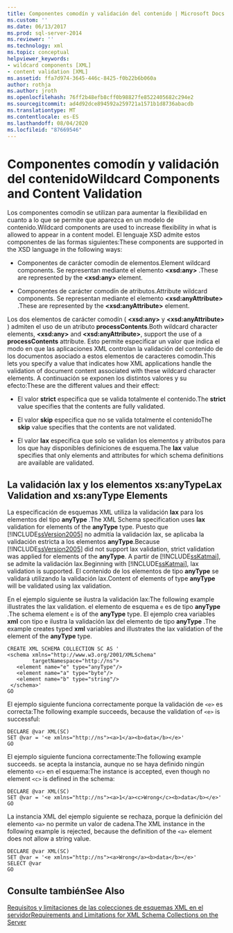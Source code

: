 ```yaml
---
title: Componentes comodín y validación del contenido | Microsoft Docs
ms.custom: ''
ms.date: 06/13/2017
ms.prod: sql-server-2014
ms.reviewer: ''
ms.technology: xml
ms.topic: conceptual
helpviewer_keywords:
- wildcard components [XML]
- content validation [XML]
ms.assetid: ffa7d974-3645-446c-8425-f0b22b6b060a
author: rothja
ms.author: jroth
ms.openlocfilehash: 76ff2b48efb8cff0b98827fe8522405682c294e2
ms.sourcegitcommit: ad4d92dce894592a259721a1571b1d8736abacdb
ms.translationtype: MT
ms.contentlocale: es-ES
ms.lasthandoff: 08/04/2020
ms.locfileid: "87669546"
---
```

# <a name="wildcard-components-and-content-validation"></a><span data-ttu-id="1a8cc-102">Componentes comodín y validación del contenido</span><span class="sxs-lookup"><span data-stu-id="1a8cc-102">Wildcard Components and Content Validation</span></span>
  <span data-ttu-id="1a8cc-103">Los componentes comodín se utilizan para aumentar la flexibilidad en cuanto a lo que se permite que aparezca en un modelo de contenido.</span><span class="sxs-lookup"><span data-stu-id="1a8cc-103">Wildcard components are used to increase flexibility in what is allowed to appear in a content model.</span></span> <span data-ttu-id="1a8cc-104">El lenguaje XSD admite estos componentes de las formas siguientes:</span><span class="sxs-lookup"><span data-stu-id="1a8cc-104">These components are supported in the XSD language in the following ways:</span></span>  
  
-   <span data-ttu-id="1a8cc-105">Componentes de carácter comodín de elementos.</span><span class="sxs-lookup"><span data-stu-id="1a8cc-105">Element wildcard components.</span></span> <span data-ttu-id="1a8cc-106">Se representan mediante el elemento **\<xsd:any>** .</span><span class="sxs-lookup"><span data-stu-id="1a8cc-106">These are represented by the **\<xsd:any>** element.</span></span>  
  
-   <span data-ttu-id="1a8cc-107">Componentes de carácter comodín de atributos.</span><span class="sxs-lookup"><span data-stu-id="1a8cc-107">Attribute wildcard components.</span></span> <span data-ttu-id="1a8cc-108">Se representan mediante el elemento **\<xsd:anyAttribute>** .</span><span class="sxs-lookup"><span data-stu-id="1a8cc-108">These are represented by the **\<xsd:anyAttribute>** element.</span></span>  
  
 <span data-ttu-id="1a8cc-109">Los dos elementos de carácter comodín ( **\<xsd:any>** y **\<xsd:anyAttribute>** ) admiten el uso de un atributo **processContents**.</span><span class="sxs-lookup"><span data-stu-id="1a8cc-109">Both wildcard character elements, **\<xsd:any>** and **\<xsd:anyAttribute>**, support the use of a **processContents** attribute.</span></span> <span data-ttu-id="1a8cc-110">Esto permite especificar un valor que indica el modo en que las aplicaciones XML controlan la validación del contenido de los documentos asociado a estos elementos de caracteres comodín.</span><span class="sxs-lookup"><span data-stu-id="1a8cc-110">This lets you specify a value that indicates how XML applications handle the validation of document content associated with these wildcard character elements.</span></span> <span data-ttu-id="1a8cc-111">A continuación se exponen los distintos valores y su efecto:</span><span class="sxs-lookup"><span data-stu-id="1a8cc-111">These are the different values and their effect:</span></span>  
  
-   <span data-ttu-id="1a8cc-112">El valor **strict** especifica que se valida totalmente el contenido.</span><span class="sxs-lookup"><span data-stu-id="1a8cc-112">The **strict** value specifies that the contents are fully validated.</span></span>  
  
-   <span data-ttu-id="1a8cc-113">El valor **skip** especifica que no se valida totalmente el contenido</span><span class="sxs-lookup"><span data-stu-id="1a8cc-113">The **skip** value specifies that the contents are not validated.</span></span>  
  
-   <span data-ttu-id="1a8cc-114">El valor **lax** especifica que solo se validan los elementos y atributos para los que hay disponibles definiciones de esquema.</span><span class="sxs-lookup"><span data-stu-id="1a8cc-114">The **lax** value specifies that only elements and attributes for which schema definitions are available are validated.</span></span>  
  
## <a name="lax-validation-and-xsanytype-elements"></a><span data-ttu-id="1a8cc-115">La validación lax y los elementos xs:anyType</span><span class="sxs-lookup"><span data-stu-id="1a8cc-115">Lax Validation and xs:anyType Elements</span></span>  
 <span data-ttu-id="1a8cc-116">La especificación de esquemas XML utiliza la validación **lax** para los elementos del tipo **anyType** .</span><span class="sxs-lookup"><span data-stu-id="1a8cc-116">The XML Schema specification uses **lax** validation for elements of the **anyType** type.</span></span> <span data-ttu-id="1a8cc-117">Puesto que [!INCLUDE[ssVersion2005](../../includes/ssversion2005-md.md)] no admitía la validación lax, se aplicaba la validación estricta a los elementos **anyType**.</span><span class="sxs-lookup"><span data-stu-id="1a8cc-117">Because [!INCLUDE[ssVersion2005](../../includes/ssversion2005-md.md)] did not support lax validation, strict validation was applied for elements of the **anyType**.</span></span> <span data-ttu-id="1a8cc-118">A partir de [!INCLUDE[ssKatmai](../../includes/sskatmai-md.md)], se admite la validación lax.</span><span class="sxs-lookup"><span data-stu-id="1a8cc-118">Beginning with [!INCLUDE[ssKatmai](../../includes/sskatmai-md.md)], lax validation is supported.</span></span> <span data-ttu-id="1a8cc-119">El contenido de los elementos de tipo **anyType** se validará utilizando la validación lax.</span><span class="sxs-lookup"><span data-stu-id="1a8cc-119">Content of elements of type **anyType** will be validated using lax validation.</span></span>  
  
 <span data-ttu-id="1a8cc-120">En el ejemplo siguiente se ilustra la validación lax:</span><span class="sxs-lookup"><span data-stu-id="1a8cc-120">The following example illustrates the lax validation.</span></span> <span data-ttu-id="1a8cc-121">el elemento de esquema `e` es de tipo **anyType** .</span><span class="sxs-lookup"><span data-stu-id="1a8cc-121">The schema element `e` is of the **anyType** type.</span></span> <span data-ttu-id="1a8cc-122">El ejemplo crea variables **xml** con tipo e ilustra la validación lax del elemento de tipo **anyType** .</span><span class="sxs-lookup"><span data-stu-id="1a8cc-122">The example creates typed **xml** variables and illustrates the lax validation of the element of the **anyType** type.</span></span>  
  
```  
CREATE XML SCHEMA COLLECTION SC AS '  
<schema xmlns="http://www.w3.org/2001/XMLSchema"   
        targetNamespace="http://ns">  
   <element name="e" type="anyType"/>  
   <element name="a" type="byte"/>  
   <element name="b" type="string"/>  
 </schema>'  
GO  
```  
  
 <span data-ttu-id="1a8cc-123">El ejemplo siguiente funciona correctamente porque la validación de `<e>` es correcta:</span><span class="sxs-lookup"><span data-stu-id="1a8cc-123">The following example succeeds, because the validation of `<e>` is successful:</span></span>  
  
```  
DECLARE @var XML(SC)  
SET @var = '<e xmlns="http://ns"><a>1</a><b>data</b></e>'  
GO  
```  
  
 <span data-ttu-id="1a8cc-124">El ejemplo siguiente funciona correctamente:</span><span class="sxs-lookup"><span data-stu-id="1a8cc-124">The following example succeeds.</span></span> <span data-ttu-id="1a8cc-125">se acepta la instancia, aunque no se haya definido ningún elemento `<c>` en el esquema:</span><span class="sxs-lookup"><span data-stu-id="1a8cc-125">The instance is accepted, even though no element `<c>` is defined in the schema:</span></span>  
  
```  
DECLARE @var XML(SC)  
SET @var = '<e xmlns="http://ns"><a>1</a><c>Wrong</c><b>data</b></e>'  
GO  
```  
  
 <span data-ttu-id="1a8cc-126">La instancia XML del ejemplo siguiente se rechaza, porque la definición del elemento `<a>` no permite un valor de cadena.</span><span class="sxs-lookup"><span data-stu-id="1a8cc-126">The XML instance in the following example is rejected, because the definition of the `<a>` element does not allow a string value.</span></span>  
  
```  
DECLARE @var XML(SC)  
SET @var = '<e xmlns="http://ns"><a>Wrong</a><b>data</b></e>'  
SELECT @var  
GO  
```  
  
## <a name="see-also"></a><span data-ttu-id="1a8cc-127">Consulte también</span><span class="sxs-lookup"><span data-stu-id="1a8cc-127">See Also</span></span>  
 [<span data-ttu-id="1a8cc-128">Requisitos y limitaciones de las colecciones de esquemas XML en el servidor</span><span class="sxs-lookup"><span data-stu-id="1a8cc-128">Requirements and Limitations for XML Schema Collections on the Server</span></span>](requirements-and-limitations-for-xml-schema-collections-on-the-server.md)  
  
  
